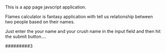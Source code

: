 This is a app page javscript application. 

Flames calculator is fantasy application with tell us relationship between two people based on their names. 

Just enter the your name and your crush name in the input field and then hit the submit button....


#########3
